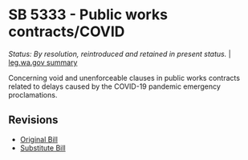 # SB 5333 - Public works contracts/COVID
*Status: By resolution, reintroduced and retained in present status.* | [leg.wa.gov summary](https://app.leg.wa.gov/billsummary?BillNumber=5333&Year=2021)

Concerning void and unenforceable clauses in public works contracts related to delays caused by the COVID-19 pandemic emergency proclamations.

## Revisions
* [Original Bill](1/)
* [Substitute Bill](S/)